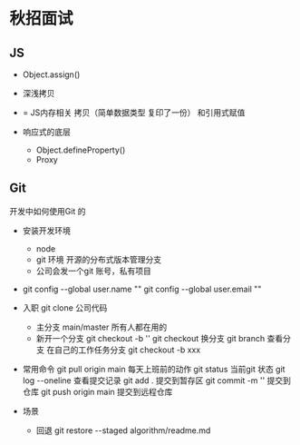 # 秋招面试

## JS 
- Object.assign() 

- 深浅拷贝
- =  JS内存相关 
拷贝（简单数据类型 复印了一份） 和引用式赋值

- 响应式的底层 
    - Object.defineProperty()
    - Proxy

## Git
开发中如何使用Git 的

- 安装开发环境
    - node
    - git 环境 开源的分布式版本管理分支
    - 公司会发一个git 账号，私有项目

- git config --global user.name ""
    git config --global user.email ""
- 入职 git clone 公司代码 
    - 主分支 main/master
        所有人都在用的
    - 新开一个分支
        git checkout -b ''
        git checkout 换分支
        git branch 查看分支
    在自己的工作任务分支
    git checkout -b xxx
- 常用命令 
    git pull origin main 每天上班前的动作
    git status 当前git 状态
    git log --oneline 查看提交记录
    git add . 提交到暂存区
    git commit -m '' 提交到仓库
    git push origin main 提交到远程仓库
- 场景
    - 回退
    git restore --staged algorithm/readme.md
    
   